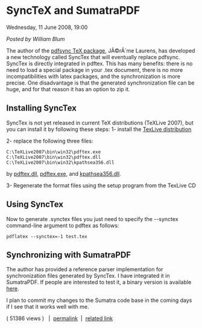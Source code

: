 # SyncTeX and SumatraPDF 

Wednesday, 11 June 2008, 19:00

_Posted by William Blum_


The author of the [pdfsync TeX package](http://itexmac.sourceforge.net/), JÃ©rÃ´me Laurens, has developed a new technology called SyncTex that will eventually replace pdfsync. SyncTex is directly integrated in pdftex. This has many benefits: there is no need to load a special package in your .tex document, there is no more incompatibilities with latex packages, and the synchronization is more precise. One disadvantage is that the generated synchronization file can be huge, and for that reason it has an option to zip it.

## Installing SyncTex

SyncTex is not yet released in current TeX distributions (TeXLive 2007), but you can install it by following these steps:
1- install the [TexLive distribution](http://www.tug.org/texlive/)

2- replace the following three files:

    C:\TeXLive2007\bin\win32\pdftex.exe
    C:\TeXLive2007\bin\win32\pdftex.dll
    C:\TeXLive2007\bin\win32\kpathsea356.dll
by
[pdftex.dll](http://www.tug.org/svn/texlive/trunk/Master/bin/win32/pdftex.dll), 
[pdftex.exe](http://www.tug.org/svn/texlive/trunk/Master/bin/win32/pdftex.exe), and
[kpathsea356.dll](http://www.tug.org/svn/texlive/trunk/Master/bin/win32/kpathsea356.dll).

3- Regenerate the format files using the setup program from the TexLive CD


## Using SyncTex

Now to generate .synctex files you just need to specify the --synctex command-line argument to pdftex as follows:

    pdflatex --synctex=-1 test.tex

## Synchronizing with SumatraPDF

The author has provided a reference parser implementation for synchronization files generated by SyncTex. I have integrated it in SumatraPDF. If people are interested to test it, a binary version is available [here](http://william.famille-blum.org/software/sumatra/SumatraPDF-sync.exe).

I plan to commit my changes to the Sumatra code base in the coming days if I see that it works well with me.

( 51386 views )   |  [permalink](http://william.famille-blum.org/blog/index.php?entry=entry080612-040012) 
|  [related link](http://blog.kowalczyk.info/forum_sumatra/topic.php?TopicId=908&amp;Posts=4)